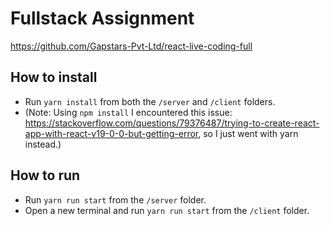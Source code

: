 # Fullstack Assignment
https://github.com/Gapstars-Pvt-Ltd/react-live-coding-full

## How to install
- Run `yarn install` from both the `/server` and `/client` folders.
- (Note: Using `npm install` I encountered this issue: https://stackoverflow.com/questions/79376487/trying-to-create-react-app-with-react-v19-0-0-but-getting-error, so I just went with yarn instead.)

## How to run
- Run `yarn run start` from the `/server` folder.
- Open a new terminal and run `yarn run start` from the `/client` folder.
